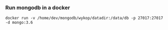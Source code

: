 ### Run mongodb in a docker
```shell
docker run -v /home/dev/mongodb/wykop/datadir:/data/db -p 27017:27017 -d mongo:3.6
```
